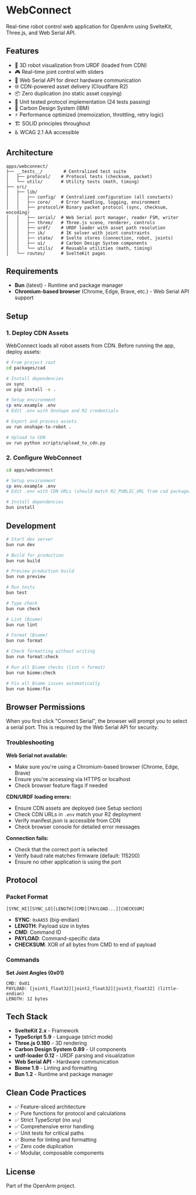 # WebConnect

Real-time robot control web application for OpenArm using SvelteKit, Three.js, and Web Serial API.

## Features

- 🤖 3D robot visualization from URDF (loaded from CDN)
- 🎮 Real-time joint control with sliders
- 🔌 Web Serial API for direct hardware communication
- 🌐 CDN-powered asset delivery (Cloudflare R2)
- 📦 Zero duplication (no static asset copying)
- 🧪 Unit tested protocol implementation (24 tests passing)
- 🎨 Carbon Design System (IBM)
- ⚡ Performance optimized (memoization, throttling, retry logic)
- 🏗️ SOLID principles throughout
- ♿ WCAG 2.1 AA accessible

## Architecture

```
apps/webconnect/
├── __tests__/        # Centralized test suite
│   ├── protocol/    # Protocol tests (checksum, packet)
│   └── utils/       # Utility tests (math, timing)
├── src/
│   ├── lib/
│   │   ├── config/  # Centralized configuration (all constants)
│   │   ├── core/    # Error handling, logging, environment
│   │   ├── protocol/# Binary packet protocol (sync, checksum, encoding)
│   │   ├── serial/  # Web Serial port manager, reader FSM, writer
│   │   ├── three/   # Three.js scene, renderer, controls
│   │   ├── urdf/    # URDF loader with asset path resolution
│   │   ├── ik/      # IK solver with joint constraints
│   │   ├── state/   # Svelte stores (connection, robot, joints)
│   │   ├── ui/      # Carbon Design System components
│   │   └── utils/   # Reusable utilities (math, timing)
│   └── routes/      # SvelteKit pages
```

## Requirements

- **Bun** (latest) - Runtime and package manager
- **Chromium-based browser** (Chrome, Edge, Brave, etc.) - Web Serial API support

## Setup

### 1. Deploy CDN Assets

WebConnect loads all robot assets from CDN. Before running the app, deploy assets:

```bash
# From project root
cd packages/cad

# Install dependencies
uv sync
uv pip install -e .

# Setup environment
cp env.example .env
# Edit .env with Onshape and R2 credentials

# Export and process assets
uv run onshape-to-robot .

# Upload to CDN
uv run python scripts/upload_to_cdn.py
```

### 2. Configure WebConnect

```bash
cd apps/webconnect

# Setup environment
cp env.example .env
# Edit .env with CDN URLs (should match R2_PUBLIC_URL from cad package)

# Install dependencies
bun install
```

## Development

```bash
# Start dev server
bun run dev

# Build for production
bun run build

# Preview production build
bun run preview

# Run tests
bun test

# Type check
bun run check

# Lint (Biome)
bun run lint

# Format (Biome)
bun run format

# Check formatting without writing
bun run format:check

# Run all Biome checks (lint + format)
bun run biome:check

# Fix all Biome issues automatically
bun run biome:fix
```

## Browser Permissions

When you first click "Connect Serial", the browser will prompt you to select a serial port. This is required by the Web Serial API for security.

### Troubleshooting

**Web Serial not available:**

- Make sure you're using a Chromium-based browser (Chrome, Edge, Brave)
- Ensure you're accessing via HTTPS or localhost
- Check browser feature flags if needed

**CDN/URDF loading errors:**

- Ensure CDN assets are deployed (see Setup section)
- Check CDN URLs in `.env` match your R2 deployment
- Verify manifest.json is accessible from CDN
- Check browser console for detailed error messages

**Connection fails:**

- Check that the correct port is selected
- Verify baud rate matches firmware (default: 115200)
- Ensure no other application is using the port

## Protocol

### Packet Format

```
[SYNC_HI][SYNC_LO][LENGTH][CMD][PAYLOAD...][CHECKSUM]
```

- **SYNC**: `0xAA55` (big-endian)
- **LENGTH**: Payload size in bytes
- **CMD**: Command ID
- **PAYLOAD**: Command-specific data
- **CHECKSUM**: XOR of all bytes from CMD to end of payload

### Commands

**Set Joint Angles (0x01)**

```
CMD: 0x01
PAYLOAD: [joint1_float32][joint2_float32][joint3_float32] (little-endian)
LENGTH: 12 bytes
```

## Tech Stack

- **SvelteKit 2.x** - Framework
- **TypeScript 5.9** - Language (strict mode)
- **Three.js 0.180** - 3D rendering
- **Carbon Design System 0.89** - UI components
- **urdf-loader 0.12** - URDF parsing and visualization
- **Web Serial API** - Hardware communication
- **Biome 1.9** - Linting and formatting
- **Bun 1.2** - Runtime and package manager

## Clean Code Practices

- ✅ Feature-sliced architecture
- ✅ Pure functions for protocol and calculations
- ✅ Strict TypeScript (no `any`)
- ✅ Comprehensive error handling
- ✅ Unit tests for critical paths
- ✅ Biome for linting and formatting
- ✅ Zero code duplication
- ✅ Modular, composable components

## License

Part of the OpenArm project.

